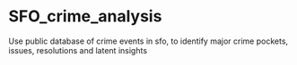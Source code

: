 # SFO_crime_analysis
Use public database of crime events in sfo, to identify major crime pockets, issues, resolutions and latent insights
